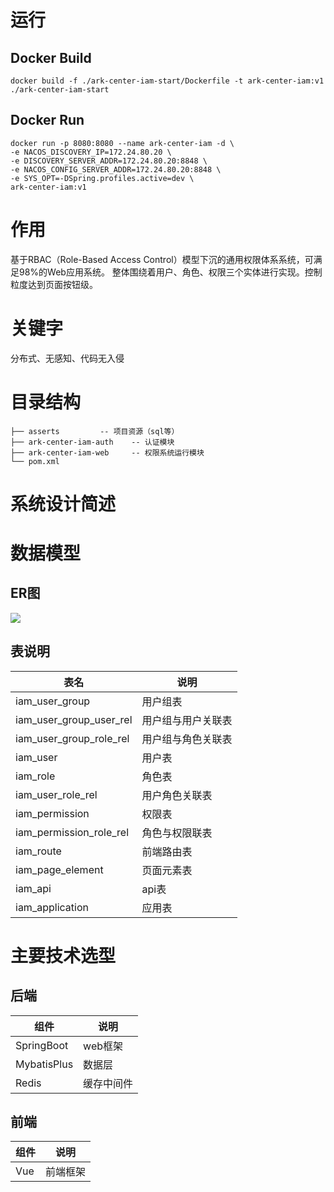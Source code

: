 # 运行

## Docker Build
```shell
docker build -f ./ark-center-iam-start/Dockerfile -t ark-center-iam:v1 ./ark-center-iam-start
```
## Docker Run
```shell
docker run -p 8080:8080 --name ark-center-iam -d \
-e NACOS_DISCOVERY_IP=172.24.80.20 \
-e DISCOVERY_SERVER_ADDR=172.24.80.20:8848 \
-e NACOS_CONFIG_SERVER_ADDR=172.24.80.20:8848 \
-e SYS_OPT=-DSpring.profiles.active=dev \
ark-center-iam:v1
```
# 作用

基于RBAC（Role-Based Access Control）模型下沉的通用权限体系系统，可满足98%的Web应用系统。 整体围绕着用户、角色、权限三个实体进行实现。控制粒度达到页面按钮级。

# 关键字
分布式、无感知、代码无入侵

# 目录结构

```
├── asserts         -- 项目资源（sql等）
├── ark-center-iam-auth    -- 认证模块
├── ark-center-iam-web     -- 权限系统运行模块
└── pom.xml

```

# 系统设计简述

# 数据模型

## ER图

![](asserts/ark-center-iam-er.png)

## 表说明

| 表名  | 说明 |
| ----- | ---- |
| iam_user_group | 用户组表 |
| iam_user_group_user_rel | 用户组与用户关联表 |
| iam_user_group_role_rel | 用户组与角色关联表 |
| iam_user | 用户表 |
| iam_role | 角色表 |
| iam_user_role_rel | 用户角色关联表 |
| iam_permission | 权限表 |
| iam_permission_role_rel | 角色与权限联表 |
| iam_route | 前端路由表 |
| iam_page_element | 页面元素表 |
| iam_api | api表 |
| iam_application | 应用表 |

# 主要技术选型

## 后端

| 组件  | 说明 |
| ----- | ---- |
| SpringBoot | web框架 |
| MybatisPlus | 数据层 |
| Redis | 缓存中间件 |

## 前端

| 组件  | 说明 |
| ----- | ---- |
| Vue | 前端框架 |